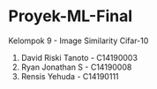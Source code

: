 # Proyek-ML-Final
Kelompok 9 - Image Similarity Cifar-10
  1. David Riski Tanoto - C14190003
  2. Ryan Jonathan S - C14190008
  3. Rensis Yehuda - C14190111
